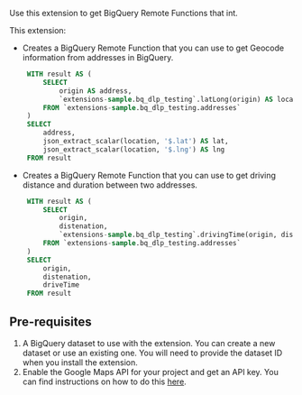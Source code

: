 Use this extension to get BigQuery Remote Functions that int.

This extension:
- Creates a BigQuery Remote Function that you can use to get Geocode information from addresses in BigQuery.
     ```sql
      WITH result AS (
          SELECT 
              origin AS address,
              `extensions-sample.bq_dlp_testing`.latLong(origin) AS location 
          FROM `extensions-sample.bq_dlp_testing.addresses`
      )
      SELECT 
          address, 
          json_extract_scalar(location, '$.lat') AS lat, 
          json_extract_scalar(location, '$.lng') AS lng
      FROM result 
     ```
- Creates a BigQuery Remote Function that you can use to get driving distance and duration between two addresses.
     ```sql
      WITH result AS (
          SELECT 
              origin,
              distenation,
              `extensions-sample.bq_dlp_testing`.drivingTime(origin, distenation) AS driveTime 
          FROM `extensions-sample.bq_dlp_testing.addresses`
      )
      SELECT 
          origin, 
          distenation, 
          driveTime
      FROM result 
     ```

## Pre-requisites

1. A BigQuery dataset to use with the extension. You can create a new dataset or use an existing one. You will need to provide the dataset ID when you install the extension.
2. Enable the Google Maps API for your project and get an API key. You can find instructions on how to do this [here](https://developers.google.com/maps/get-started#api-key).

